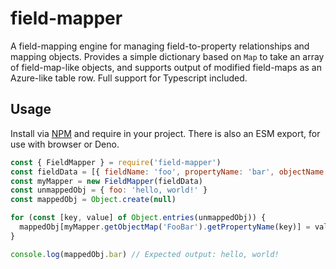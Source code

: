 # field-mapper

A field-mapping engine for managing field-to-property relationships and mapping objects. Provides a simple dictionary based on `Map` to take an array of field-map-like objects, and supports output of modified field-maps as an Azure-like table row. Full support for Typescript included.

## Usage

Install via [NPM](https://www.npmjs.com/package/field-mapper) and require in your project. There is also an ESM export, for use with browser or Deno.

```js
const { FieldMapper } = require('field-mapper')
const fieldData = [{ fieldName: 'foo', propertyName: 'bar', objectName: 'FooBar' }]
const myMapper = new FieldMapper(fieldData)
const unmappedObj = { foo: 'hello, world!' }
const mappedObj = Object.create(null)

for (const [key, value] of Object.entries(unmappedObj)) {
  mappedObj[myMapper.getObjectMap('FooBar').getPropertyName(key)] = value
}

console.log(mappedObj.bar) // Expected output: hello, world!
```
